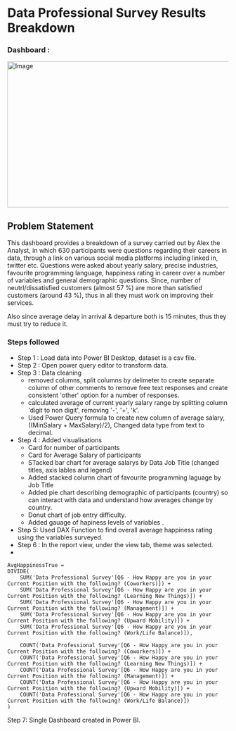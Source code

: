 # Data Professional Survey Results Breakdown
### Dashboard :
<img width="587" height="332" alt="Image" src="https://github.com/user-attachments/assets/679b6f99-2641-44fa-a903-bf50b7c03708" />

## Problem Statement

This dashboard provides a breakdown of a survey carried  out by Alex the Analyst, in which 630 participants were questions regarding their careers in data, through a link on various social media platforms including linked in, twitter etc.  Questions were asked about yearly salary, precise industries, favourite programming language, happiness rating in career over a number of variables and general demographic questions. 
Since, number of neutrl/dissatisfied customers (almost 57 %) are more than satisfied customers (around 43 %), thus in all they must work on improving their services. 

Also since average delay in arrival & departure both is 15 minutes, thus they must try to reduce it.


### Steps followed 

- Step 1 : Load data into Power BI Desktop, dataset is a csv file.
- Step 2 : Open power query editor to transform data. 
- Step 3 : Data cleaning
    - removed columns, split columns by delimeter to create separate column of other comments to remove free text responses and create consistent 'other' option for a number of responses. 
    - calculated average of current yearly salary range by splitting column 'digit to non digit', removing '-', '+', 'k'.   
    - Used Power Query formula to create new column of average salary,  ((MinSalary + MaxSalary)/2), Changed data type from text to decimal. 
- Step 4 : Added visualisations
    - Card for number of participants
    - Card for Average Salary of participants
    - STacked bar chart for average salarys by Data Job Title (changed titles, axis lables and legend)
    - Added stacked column chart of favourite programming laguage by Job Title
    - Added pie chart describing demographic of participants (country) so can interact with data and understand how averages change by country. 
    - Donut chart of job entry difficulty.
    - Added gauage of hapiness levels of variables .  
- Step 5: Used DAX Function to find overall average happiness rating using the variables surveyed. 
- Step 6 : In the report view, under the view tab, theme was selected.
-

```dax       
AvgHappinessTrue = 
DIVIDE(
    SUM('Data Professional Survey'[Q6 - How Happy are you in your Current Position with the following? (Coworkers)]) +
    SUM('Data Professional Survey'[Q6 - How Happy are you in your Current Position with the following? (Learning New Things)]) +
    SUM('Data Professional Survey'[Q6 - How Happy are you in your Current Position with the following? (Management)]) +
    SUM('Data Professional Survey'[Q6 - How Happy are you in your Current Position with the following? (Upward Mobility)]) +
    SUM('Data Professional Survey'[Q6 - How Happy are you in your Current Position with the following? (Work/Life Balance)]),
    
    COUNT('Data Professional Survey'[Q6 - How Happy are you in your Current Position with the following? (Coworkers)]) +
    COUNT('Data Professional Survey'[Q6 - How Happy are you in your Current Position with the following? (Learning New Things)]) +
    COUNT('Data Professional Survey'[Q6 - How Happy are you in your Current Position with the following? (Management)]) +
    COUNT('Data Professional Survey'[Q6 - How Happy are you in your Current Position with the following? (Upward Mobility)]) +
    COUNT('Data Professional Survey'[Q6 - How Happy are you in your Current Position with the following? (Work/Life Balance)])
) 
```

        
Step  7: Single Dashboard created in Power BI.
